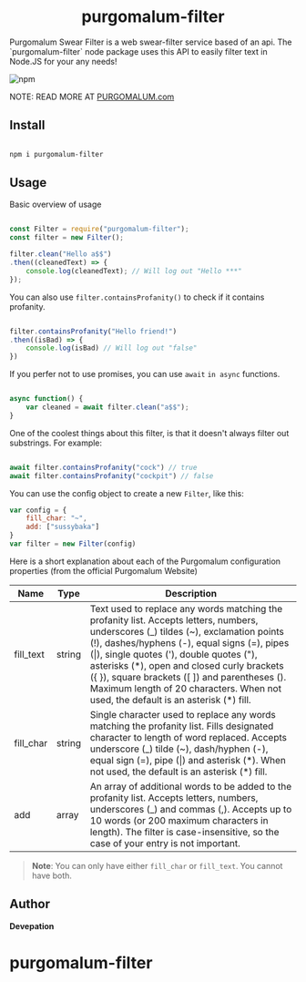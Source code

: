 <h1 align="center">purgomalum-filter</h1>
Purgomalum Swear Filter is a web swear-filter service based of an api. The `purgomalum-filter` node package uses this API to easily filter text in Node.JS for your any needs!


<p>

<img alt="npm" src="https://img.shields.io/npm/dt/purgomalum-filter">
    
</p>

NOTE: READ MORE AT [PURGOMALUM.com](https://www.purgomalum.com)

## Install
```sh

npm i purgomalum-filter

```

## Usage
Basic overview of usage

```javascript

const Filter = require("purgomalum-filter");
const filter = new Filter();

filter.clean("Hello a$$")
.then((cleanedText) => {
    console.log(cleanedText); // Will log out "Hello ***"
});

```

You can also use `filter.containsProfanity()` to check if it contains profanity.

```javascript

filter.containsProfanity("Hello friend!")
.then((isBad) => {
    console.log(isBad) // Will log out "false"
})

```

If you perfer not to use promises, you can use `await` `in async` functions.

```javascript

async function() {
    var cleaned = await filter.clean("a$$");
}

```

One of the coolest things about this filter, is that it doesn't always filter out substrings. For example:

```javascript

await filter.containsProfanity("cock") // true
await filter.containsProfanity("cockpit") // false

```


You can use the config object to create a new `Filter`, like this:

```javascript
var config = {
	fill_char: "~",
	add: ["sussybaka"]
}
var filter = new Filter(config)
```


Here is a short explanation about each of the Purgomalum configuration properties (from the official Purgomalum Website)

| Name | Type| Description|
|--|--|--| 
| fill_text | string | Text used to replace any words matching the profanity list. Accepts letters, numbers, underscores (_) tildes (~), exclamation points (!), dashes/hyphens (-), equal signs (=), pipes (\|), single quotes ('), double quotes ("), asterisks (*), open and closed curly brackets ({ }), square brackets ([ ]) and parentheses (). Maximum length of 20 characters. When not used, the default is an asterisk (\*) fill. |
|fill_char|string|Single character used to replace any words matching the profanity list. Fills designated character to length of word replaced. Accepts underscore (_) tilde (~), dash/hyphen (-), equal sign (=), pipe (\|) and asterisk (\*). When not used, the default is an asterisk (\*) fill.|
| add | array | An array of additional words to be added to the profanity list. Accepts letters, numbers, underscores (_) and commas (,). Accepts up to 10 words (or 200 maximum characters in length). The filter is case-insensitive, so the case of your entry is not important. |

> **Note**: You can only have either  `fill_char` or `fill_text`. You cannot have both.




## Author

**Devepation**
# purgomalum-filter
